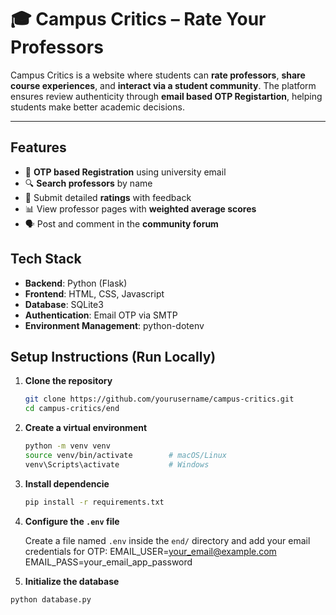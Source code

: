 # 🎓 Campus Critics – Rate Your Professors

Campus Critics is a website where students can **rate professors**, **share course experiences**, and **interact via a student community**. The platform ensures review authenticity through **email based OTP Registartion**, helping students make better academic decisions.

---

##  Features

- 🔐 **OTP based Registration** using university email 
- 🔍 **Search professors** by name
- 🌟 Submit detailed **ratings** with feedback
- 📊 View professor pages with **weighted average scores**
- 🗣️ Post and comment in the **community forum** 

## Tech Stack

- **Backend**: Python (Flask)  
- **Frontend**: HTML, CSS, Javascript 
- **Database**: SQLite3
- **Authentication**: Email OTP via SMTP  
- **Environment Management**: python-dotenv  


## Setup Instructions (Run Locally)

1. **Clone the repository**
   ```bash
   git clone https://github.com/yourusername/campus-critics.git
   cd campus-critics/end

2. **Create a virtual environment**

   ```bash
   python -m venv venv
   source venv/bin/activate        # macOS/Linux
   venv\Scripts\activate           # Windows

3. **Install dependencie**


   ```bash
   pip install -r requirements.txt
   
4. **Configure the `.env` file**

   Create a file named `.env` inside the `end/` directory and add your email credentials for OTP:
   EMAIL_USER=your_email@example.com
   EMAIL_PASS=your_email_app_password

   
5. **Initialize the database**

```bash
python database.py






   
